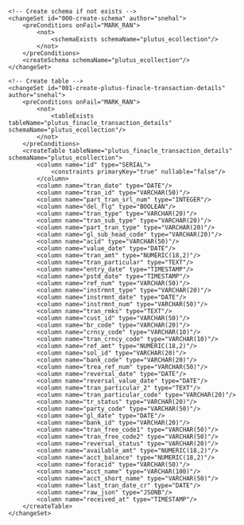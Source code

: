 <?xml version="1.0" encoding="UTF-8"?>
<databaseChangeLog
    xmlns="http://www.liquibase.org/xml/ns/dbchangelog"
    xmlns:xsi="http://www.w3.org/2001/XMLSchema-instance"
    xsi:schemaLocation="http://www.liquibase.org/xml/ns/dbchangelog
                        http://www.liquibase.org/xml/ns/dbchangelog/dbchangelog-3.8.xsd">

    <!-- Create schema if not exists -->
    <changeSet id="000-create-schema" author="snehal">
        <preConditions onFail="MARK_RAN">
            <not>
                <schemaExists schemaName="plutus_ecollection"/>
            </not>
        </preConditions>
        <createSchema schemaName="plutus_ecollection"/>
    </changeSet>

    <!-- Create table -->
    <changeSet id="001-create-plutus-finacle-transaction-details" author="snehal">
        <preConditions onFail="MARK_RAN">
            <not>
                <tableExists tableName="plutus_finacle_transaction_details" schemaName="plutus_ecollection"/>
            </not>
        </preConditions>
        <createTable tableName="plutus_finacle_transaction_details" schemaName="plutus_ecollection">
            <column name="id" type="SERIAL">
                <constraints primaryKey="true" nullable="false"/>
            </column>
            <column name="tran_date" type="DATE"/>
            <column name="tran_id" type="VARCHAR(50)"/>
            <column name="part_tran_srl_num" type="INTEGER"/>
            <column name="del_flg" type="BOOLEAN"/>
            <column name="tran_type" type="VARCHAR(20)"/>
            <column name="tran_sub_type" type="VARCHAR(20)"/>
            <column name="part_tran_type" type="VARCHAR(20)"/>
            <column name="gl_sub_head_code" type="VARCHAR(20)"/>
            <column name="acid" type="VARCHAR(50)"/>
            <column name="value_date" type="DATE"/>
            <column name="tran_amt" type="NUMERIC(18,2)"/>
            <column name="tran_particular" type="TEXT"/>
            <column name="entry_date" type="TIMESTAMP"/>
            <column name="pstd_date" type="TIMESTAMP"/>
            <column name="ref_num" type="VARCHAR(50)"/>
            <column name="instrmnt_type" type="VARCHAR(20)"/>
            <column name="instrmnt_date" type="DATE"/>
            <column name="instrmnt_num" type="VARCHAR(50)"/>
            <column name="tran_rmks" type="TEXT"/>
            <column name="cust_id" type="VARCHAR(50)"/>
            <column name="br_code" type="VARCHAR(20)"/>
            <column name="crncy_code" type="VARCHAR(10)"/>
            <column name="tran_crncy_code" type="VARCHAR(10)"/>
            <column name="ref_amt" type="NUMERIC(18,2)"/>
            <column name="sol_id" type="VARCHAR(20)"/>
            <column name="bank_code" type="VARCHAR(20)"/>
            <column name="trea_ref_num" type="VARCHAR(50)"/>
            <column name="reversal_date" type="DATE"/>
            <column name="reversal_value_date" type="DATE"/>
            <column name="tran_particular_2" type="TEXT"/>
            <column name="tran_particular_code" type="VARCHAR(20)"/>
            <column name="tr_status" type="VARCHAR(20)"/>
            <column name="party_code" type="VARCHAR(50)"/>
            <column name="gl_date" type="DATE"/>
            <column name="bank_id" type="VARCHAR(20)"/>
            <column name="tran_free_code1" type="VARCHAR(50)"/>
            <column name="tran_free_code2" type="VARCHAR(50)"/>
            <column name="reversal_status" type="VARCHAR(20)"/>
            <column name="available_amt" type="NUMERIC(18,2)"/>
            <column name="acct_balance" type="NUMERIC(18,2)"/>
            <column name="foracid" type="VARCHAR(50)"/>
            <column name="acct_name" type="VARCHAR(100)"/>
            <column name="acct_short_name" type="VARCHAR(50)"/>
            <column name="last_tran_date_cr" type="DATE"/>
            <column name="raw_json" type="JSONB"/>
            <column name="received_at" type="TIMESTAMP"/>
        </createTable>
    </changeSet>
</databaseChangeLog>
